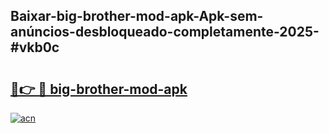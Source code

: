 ## Baixar-big-brother-mod-apk-Apk-sem-anúncios-desbloqueado-completamente-2025-#vkb0c

# <h2><a href="https://ainizakaria.my?title=big-brother-mod-apk&ref=22M">🔗👉 🔴 big-brother-mod-apk</a></h2>

[![acn](https://github.com/user-attachments/assets/0f9c940e-d8b0-45ae-aac7-cd30a18b3e1c)](https://ainizakaria.my?title=big-brother-mod-apk&ref=22M)

